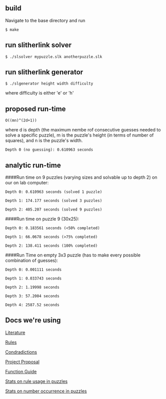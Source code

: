 ## build
Navigate to the base directory and run
```
$ make 
```

## run slitherlink solver
```
$ ./slsolver mypuzzle.slk anotherpuzzle.slk
```

## run slitherlink generator
```
$ ./slgenerator height width difficulty
```
where difficulty is either 'e' or 'h'

## proposed run-time
```
O((mn)^(2d+1))
```

where d is depth (the maximum nembe rof consecutive guesses needed to solve a specific puzzle), m is the puzzle's height (in terms of number of squares), and n is the puzzle's width.

```
Depth 0 (no guessing): 0.610963 seconds
```


## analytic run-time

####Run time on 9 puzzles (varying sizes and solvable up to depth 2) on our on lab computer:

```
Depth 0: 0.610963 seconds (solved 1 puzzle)

Depth 1: 174.177 seconds (solved 3 puzzles)

Depth 2: 405.207 seconds (solved 9 puzzles)
```


####Run time on puzzle 9 (30x25):

```
Depth 0: 0.183561 seconds (<50% completed)

Depth 1: 66.0678 seconds (>75% completed)

Depth 2: 138.411 seconds (100% completed)
```


####Run Time on empty 3x3 puzzle (has to make every possible combination of guesses):

```
Depth 0: 0.001111 seconds

Depth 1: 0.033743 seconds

Depth 2: 1.19998 seconds

Depth 3: 57.2004 seconds 

Depth 4: 2587.52 seconds
```

## Docs we're using

[Literature](https://docs.google.com/a/carleton.edu/document/d/1JIbNOp1rgz-ut7pTf2QnSlT59Fw72w0DB6UZx1eAnsY/edit?usp=sharing)

[Rules](https://docs.google.com/a/carleton.edu/spreadsheets/d/16aAdbXlpoZenO36wuw4UUrY4pavIWqwWaNs64sWjOZQ/edit?usp=sharing)

[Condradictions](https://docs.google.com/spreadsheets/d/1C7qa3c5CUIdbZEeCJoGSomTTQenytkeeJEjoGnCCqrA/edit?usp=sharing)

[Project Proposal](https://docs.google.com/document/d/1DoqF_4Fd1dm_CH8-3Pqbv8TbNHXmNZlnpfe8aXd2Io4/edit?usp=sharing)

[Function Guide](https://docs.google.com/a/carleton.edu/document/d/1tHmxpug5pisl-ebQF6S27yAUKyQ7hj6kyYq9syouwXg/edit?usp=sharing)

[Stats on rule usage in puzzles](https://docs.google.com/spreadsheets/d/1KyjCx1iFHZgrJZo0UWcO6524eTKw4qscbHmN6bAEtso/edit?usp=sharing)

[Stats on number occurrence in puzzles](https://docs.google.com/spreadsheets/d/1skuNB-L4YQDaQsA8775hs-CYDlVI9D-pTgOVxfJPv-A/edit?usp=sharing)
